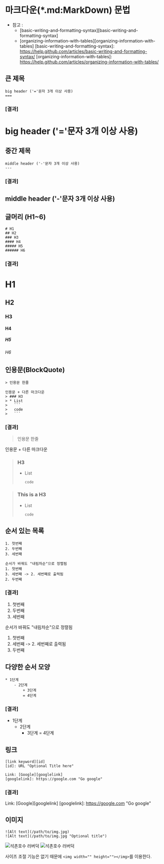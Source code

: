 마크다운(*.md:MarkDown) 문법
====================================================
* 참고 : 
  - [basic-writing-and-formatting-syntax][basic-writing-and-formatting-syntax]
  - [organizing-information-with-tables][organizing-information-with-tables]
[basic-writing-and-formatting-syntax]: https://help.github.com/articles/basic-writing-and-formatting-syntax/
[organizing-information-with-tables]: https://help.github.com/articles/organizing-information-with-tables/

## 큰 제목 ####################################################################################
```
big header ('='문자 3개 이상 사용)
===
```

### [결과]
big header ('='문자 3개 이상 사용)
===

## 중간 제목 #################################################################################
```
middle header ('-'문자 3개 이상 사용)
---
```
### [결과]
middle header ('-'문자 3개 이상 사용)
---

## 글머리 (H1~6)  ###########################################################################
```
# H1
## H2
### H3
#### H4
##### H5
###### H6
```
### [결과]
# H1
## H2
### H3
#### H4
##### H5
###### H6

## 인용문(BlockQuote)  #######################################################################
```
> 인용문 한줄

인용문 + 다른 마크다운
> ### H3
> * List
>	```
>	code
>	```
```

### [결과]
> 인용문 한줄

인용문 + 다른 마크다운
> ### H3
> * List
>	```
>	code
>	```

> ### This is a H3
> * List
>	```
>	code
>	```

## 순서 있는 목록 ###########################################################################
```
1. 첫번째
2. 두번째
3. 세번째

순서가 바꿔도 "내림차순"으로 정렬됨
1. 첫번째
3. 세번째 -> 2. 세번째로 출력됨
2. 두번째
```
### [결과]
1. 첫번째
2. 두번째
3. 세번째

순서가 바꿔도 "내림차순"으로 정렬됨
1. 첫번째
3. 세번째 -> 2. 세번째로 출력됨
2. 두번째

## 다양한 순서 모양 ########################################################################
```
* 1단계
	- 2단계
		+ 3단계
		= 4단계
```
### [결과]
* 1단계
	- 2단계
		+ 3단계
		= 4단계
		
## 링크 ###################################################################################
```
[link keyword][id]
[id]: URL "Optional Title here"

Link: [Google][googlelink]
[googlelink]: https://google.com "Go google"
```
### [결과]
Link: [Google][googlelink]
[googlelink]: https://google.com "Go google"

## 이미지 ################################################################################
```
![Alt text](/path/to/img.jpg)
![Alt text](/path/to/img.jpg "Optional title")
```
![석촌호수 러버덕](http://cfile6.uf.tistory.com/image/2426E646543C9B4532C7B0)
![석촌호수 러버덕](http://cfile6.uf.tistory.com/image/2426E646543C9B4532C7B0 "RubberDuck")

사이즈 조절 기능은 없기 때문에 ```<img width="" height=""></img>```를 이용한다.